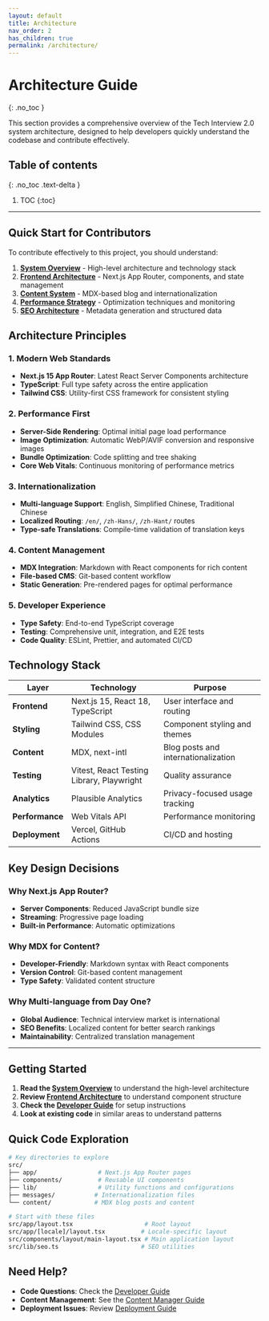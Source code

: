 ```yaml
---
layout: default
title: Architecture
nav_order: 2
has_children: true
permalink: /architecture/
---
```


# Architecture Guide
{: .no_toc }

This section provides a comprehensive overview of the Tech Interview 2.0 system architecture, designed to help developers quickly understand the codebase and contribute effectively.

## Table of contents
{: .no_toc .text-delta }

1. TOC
{:toc}

---

## Quick Start for Contributors

To contribute effectively to this project, you should understand:

1. **[System Overview](./overview.html)** - High-level architecture and technology stack
2. **[Frontend Architecture](./frontend.html)** - Next.js App Router, components, and state management
3. **[Content System](./content.html)** - MDX-based blog and internationalization
4. **[Performance Strategy](./performance.html)** - Optimization techniques and monitoring
5. **[SEO Architecture](./seo.html)** - Metadata generation and structured data

## Architecture Principles

### 1. Modern Web Standards
- **Next.js 15 App Router**: Latest React Server Components architecture
- **TypeScript**: Full type safety across the entire application
- **Tailwind CSS**: Utility-first CSS framework for consistent styling

### 2. Performance First
- **Server-Side Rendering**: Optimal initial page load performance
- **Image Optimization**: Automatic WebP/AVIF conversion and responsive images
- **Bundle Optimization**: Code splitting and tree shaking
- **Core Web Vitals**: Continuous monitoring of performance metrics

### 3. Internationalization
- **Multi-language Support**: English, Simplified Chinese, Traditional Chinese
- **Localized Routing**: `/en/`, `/zh-Hans/`, `/zh-Hant/` routes
- **Type-safe Translations**: Compile-time validation of translation keys

### 4. Content Management
- **MDX Integration**: Markdown with React components for rich content
- **File-based CMS**: Git-based content workflow
- **Static Generation**: Pre-rendered pages for optimal performance

### 5. Developer Experience
- **Type Safety**: End-to-end TypeScript coverage
- **Testing**: Comprehensive unit, integration, and E2E tests
- **Code Quality**: ESLint, Prettier, and automated CI/CD

## Technology Stack

| Layer | Technology | Purpose |
|-------|------------|---------|
| **Frontend** | Next.js 15, React 18, TypeScript | User interface and routing |
| **Styling** | Tailwind CSS, CSS Modules | Component styling and themes |
| **Content** | MDX, next-intl | Blog posts and internationalization |
| **Testing** | Vitest, React Testing Library, Playwright | Quality assurance |
| **Analytics** | Plausible Analytics | Privacy-focused usage tracking |
| **Performance** | Web Vitals API | Performance monitoring |
| **Deployment** | Vercel, GitHub Actions | CI/CD and hosting |

## Key Design Decisions

### Why Next.js App Router?
- **Server Components**: Reduced JavaScript bundle size
- **Streaming**: Progressive page loading
- **Built-in Performance**: Automatic optimizations

### Why MDX for Content?
- **Developer-Friendly**: Markdown syntax with React components
- **Version Control**: Git-based content management
- **Type Safety**: Validated content structure

### Why Multi-language from Day One?
- **Global Audience**: Technical interview market is international
- **SEO Benefits**: Localized content for better search rankings
- **Maintainability**: Centralized translation management

---

## Getting Started

1. **Read the [System Overview](./overview.html)** to understand the high-level architecture
2. **Review [Frontend Architecture](./frontend.html)** to understand component structure
3. **Check the [Developer Guide](../developer/)** for setup instructions
4. **Look at existing code** in similar areas to understand patterns

## Quick Code Exploration

```bash
# Key directories to explore
src/
├── app/                 # Next.js App Router pages
├── components/          # Reusable UI components
├── lib/                 # Utility functions and configurations
├── messages/           # Internationalization files
└── content/            # MDX blog posts and content

# Start with these files
src/app/layout.tsx                    # Root layout
src/app/[locale]/layout.tsx          # Locale-specific layout
src/components/layout/main-layout.tsx # Main application layout
src/lib/seo.ts                       # SEO utilities
```

## Need Help?

- **Code Questions**: Check the [Developer Guide](../developer/)
- **Content Management**: See the [Content Manager Guide](../content-manager/)
- **Deployment Issues**: Review [Deployment Guide](../developer/deployment.html)